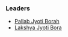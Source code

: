 ### Leaders
* [Pallab Jyoti Borah](mailto:pallab.jyotiborah@owasp.org)
* [Lakshya Jyoti Bora](mailto:lakshya.jyotibora@owasp.org)
